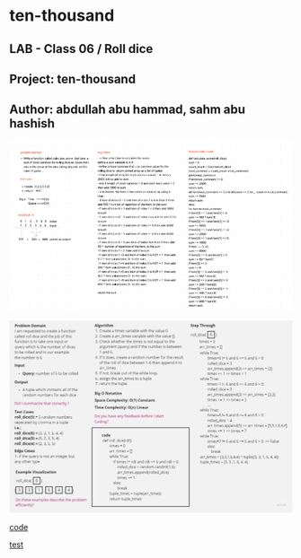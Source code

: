 # ten-thousand

## LAB - Class 06 / Roll dice

## Project: ten-thousand

## Author: abdullah abu hammad, sahm abu hashish


![whitbord](./calculate_score_1111.png)

![whitbord](./Lab-6-roll-dice.jpg)

[code](./ten_thousand/game.py)

[test](./tests/version_2/test_sim_basic.py)